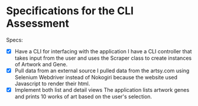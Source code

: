 # Specifications for the CLI Assessment

Specs:
- [x] Have a CLI for interfacing with the application
I have a CLI controller that takes input from the user and uses the Scraper class to create instances of Artwork and Gene.
- [x] Pull data from an external source
I pulled data from the artsy.com using Selenium Webdriver instead of Nokogiri because the website used Javascript to render their html.
- [x] Implement both list and detail views
The application lists artwork genes and prints 10 works of art based on the user's selection.
